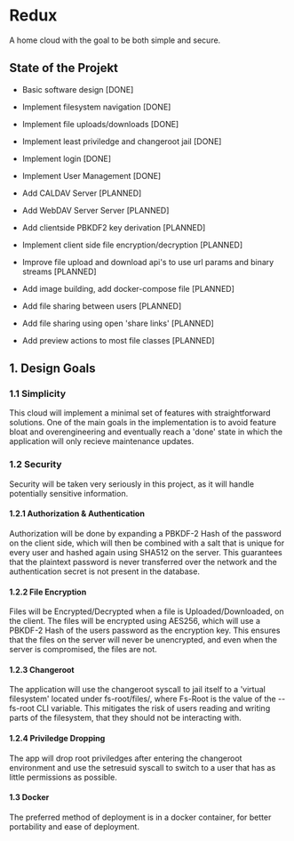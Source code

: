 # Redux

A home cloud with the goal to be both simple and secure.

## State of the Projekt

- Basic software design [DONE]

- Implement filesystem navigation [DONE]

- Implement file uploads/downloads [DONE]

- Implement least priviledge and changeroot jail [DONE]

- Implement login [DONE]

- Implement User Management [DONE]

- Add CALDAV Server [PLANNED]

- Add WebDAV Server Server [PLANNED]

- Add clientside PBKDF2 key derivation [PLANNED]

- Implement client side file encryption/decryption [PLANNED]

- Improve file upload and download api's to use url params and binary streams [PLANNED]

- Add image building, add docker-compose file [PLANNED]

- Add file sharing between users [PLANNED]

- Add file sharing using open 'share links' [PLANNED]

- Add preview actions to most file classes [PLANNED]

## 1. Design Goals

### 1.1 Simplicity

This cloud will implement a minimal set of features with straightforward solutions.
One of the main goals in the implementation is to avoid feature bloat and overengineering
and eventually reach a 'done' state in which the application will only recieve maintenance updates.

### 1.2 Security

Security will be taken very seriously in this project, as it will handle potentially sensitive information.

#### 1.2.1 Authorization & Authentication

Authorization will be done by expanding a PBKDF-2 Hash of the password on the client side, which will then be combined with a salt that is unique for every user and hashed again using SHA512 on the server.
This guarantees that the plaintext password is never transferred over the network and the authentication secret is not present in the database.

#### 1.2.2 File Encryption

Files will be Encrypted/Decrypted when a file is Uploaded/Downloaded, on the client. The files will be encrypted using AES256, which will use a PBKDF-2 Hash of the users password as the encryption key. This ensures that the files on the server will never be unencrypted, and even when the server is compromised, the files are not.

#### 1.2.3 Changeroot

The application will use the changeroot syscall to jail itself to a 'virtual filesystem' located under fs-root/files/, where Fs-Root is the value of the --fs-root CLI variable. This mitigates the risk of users reading and writing parts of the filesystem, that they should not be interacting with.

#### 1.2.4 Priviledge Dropping

The app will drop root priviledges after entering the changeroot environment and use the setresuid syscall to switch to a user that has as little permissions as possible.

#### 1.3 Docker

The preferred method of deployment is in a docker container, for better portability and ease of deployment.
